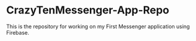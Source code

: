 # CrazyTenMessenger-App-Repo
This is the repository for working on my First Messenger application using Firebase.
